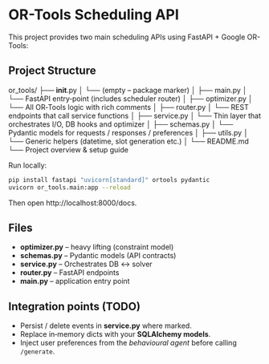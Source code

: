 # OR-Tools Scheduling API

This project provides two main scheduling APIs using FastAPI + Google OR-Tools:

## Project Structure

or_tools/
├── __init__.py
│   └── (empty – package marker)
│
├── main.py
│   └── FastAPI entry‑point (includes scheduler router)
│
├── optimizer.py
│   └── All OR‑Tools logic with rich comments
│
├── router.py
│   └── REST endpoints that call service functions
│
├── service.py
│   └── Thin layer that orchestrates I/O, DB hooks and optimizer
│
├── schemas.py
│   └── Pydantic models for requests / responses / preferences
│
├── utils.py
│   └── Generic helpers (datetime, slot generation etc.)
│
└── README.md
    └── Project overview & setup guide


Run locally:
```bash
pip install fastapi "uvicorn[standard]" ortools pydantic
uvicorn or_tools.main:app --reload
```
Then open http://localhost:8000/docs.

## Files
* **optimizer.py** – heavy lifting (constraint model)
* **schemas.py**  – Pydantic models (API contracts)
* **service.py**  – Orchestrates DB ↔ solver
* **router.py**   – FastAPI endpoints
* **main.py**     – application entry point

## Integration points (TODO)
* Persist / delete events in **service.py** where marked.
* Replace in‑memory dicts with your **SQLAlchemy models**.
* Inject user preferences from the *behavioural agent* before calling `/generate`.
```